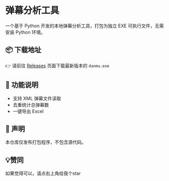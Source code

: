 # 弹幕分析工具

一个基于 Python 开发的本地弹幕分析工具，打包为独立 EXE 可执行文件，无需安装 Python 环境。

## 📦 下载地址

👉 请前往 [Releases](https://github.com/CoderPrincessCh/dm/releases/tag/1.0.0) 页面下载最新版本的 `danmu.exe`

## 🧾 功能说明

- 支持 XML 弹幕文件读取
- 去重统计总弹幕数
- 一键导出 Excel

## 📝 声明

本仓库仅发布打包程序，不包含源代码。

## 💡赞同

如果觉得可以，请点右上角给我个star
